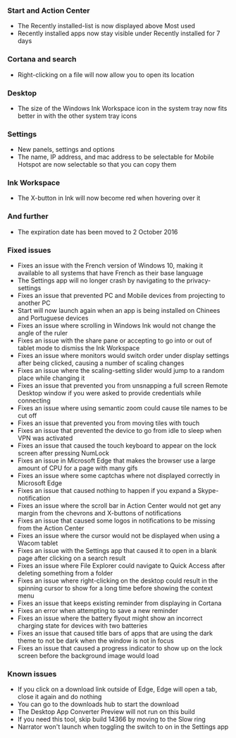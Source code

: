 ### Start and Action Center
- The Recently installed-list is now displayed above Most used
- Recently installed apps now stay visible under Recently installed for 7 days

### Cortana and search
- Right-clicking on a file will now allow you to open its location

### Desktop
- The size of the Windows Ink Workspace icon in the system tray now fits better in with the other system tray icons

### Settings
- New panels, settings and options
 - The name, IP address, and mac address to be selectable for Mobile Hotspot are now selectable so that you can copy them

### Ink Workspace
- The X-button in Ink will now become red when hovering over it

### And further
- The expiration date has been moved to 2 October 2016

### Fixed issues
- Fixes an issue with the French version of Windows 10, making it available to all systems that have French as their base language
- The Settings app will no longer crash by navigating to the privacy-settings
- Fixes an issue that prevented PC and Mobile devices from projecting to another PC
- Start will now launch again when an app is being installed on Chinees and Portuguese devices
- Fixes an issue where scrolling in Windows Ink would not change the angle of the ruler
- Fixes an issue with the share pane or accepting to go into or out of tablet mode to dismiss the Ink Workspace
- Fixes an issue where monitors would switch order under display settings after being clicked, causing a number of scaling changes
- Fixes an issue where the scaling-setting slider would jump to a random place while changing it
- Fixes an issue that prevented you from unsnapping a full screen Remote Desktop window if you were asked to provide credentials while connecting
- Fixes an issue where using semantic zoom could cause tile names to be cut off
- Fixes an issue that prevented you from moving tiles with touch
- Fixes an issue that prevented the device to go from idle to sleep when VPN was activated
- Fixes an issue that caused the touch keyboard to appear on the lock screen after pressing NumLock
- Fixes an issue in Microsoft Edge that makes the browser use a large amount of CPU for a page with many gifs
- Fixes an issue where some captchas where not displayed correctly in Microsoft Edge
- Fixes an issue that caused nothing to happen if you expand a Skype-notification
- Fixes an issue where the scroll bar in Action Center would not get any margin from the chevrons and X-buttons of notifications
- Fixes an issue that caused some logos in notifications to be missing from the Action Center
- Fixes an issue where the cursor would not be displayed when using a Wacom tablet
- Fixes an issue with the Settings app that caused it to open in a blank page after clicking on a search result
- Fixes an issue where File Explorer could navigate to Quick Access after deleting something from a folder
- Fixes an issue where right-clicking on the desktop could result in the spinning cursor to show for a long time before showing the context menu
- Fixes an issue that keeps existing reminder from displaying in Cortana
- Fixes an error when attempting to save a new reminder
- Fixes an issue where the battery flyout might show an incorrect charging state for devices with two batteries
- Fixes an issue that caused title bars of apps that are using the dark theme to not be dark when the window is not in focus
- Fixes an issue that caused a progress indicator to show up on the lock screen before the background image would load

### Known issues
- If you click on a download link outside of Edge, Edge will open a tab, close it again and do nothing
 - You can go to the downloads hub to start the download
- The Desktop App Converter Preview will not run on this build
 - If you need this tool, skip build 14366 by moving to the Slow ring
- Narrator won't launch when toggling the switch to on in the Settings app